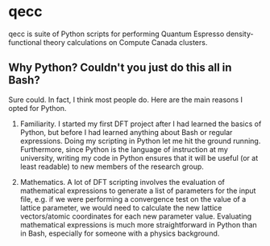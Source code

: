 # qecc
qecc is  suite of Python scripts for performing Quantum Espresso density-functional theory calculations on Compute Canada clusters. 

## Why Python? Couldn't you just do this all in Bash?

Sure could. In fact, I think most people do. Here are the main reasons I opted for Python.

1) Familiarity. I started my first DFT project after I had learned the basics of Python, but before I had learned anything about Bash or regular expressions. Doing my scripting in Python let me hit the ground running. Furthermore, since Python is the language of instruction at my university, writing my code in Python ensures that it will be useful (or at least readable) to new members of the research group. 

2) Mathematics. A lot of DFT scripting involves the evaluation of mathematical expressions to generate a list of parameters for the input file, e.g. if we were performing a convergence test on the value of a lattice parameter, we would need to calculate the new lattice vectors/atomic coordinates for each new parameter value. Evaluating mathematical expressions is much more straightforward in Python than in Bash, especially for someone with a physics background. 







